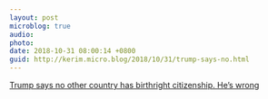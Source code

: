 ```yaml
---
layout: post
microblog: true
audio: 
photo: 
date: 2018-10-31 08:00:14 +0800
guid: http://kerim.micro.blog/2018/10/31/trump-says-no.html
---
```

[Trump says no other country has birthright citizenship. He’s wrong](https://www.washingtonpost.com/world/2018/10/30/trump-says-no-other-country-has-birthright-citizenship-hes-wrong/?utm_term=.4b485d2a650b)
